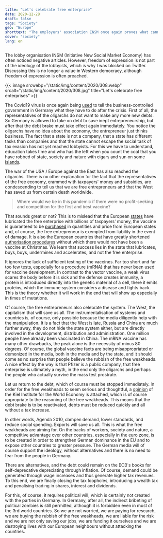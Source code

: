 ```yaml
---
title: "Let's celebrate free enterprise"
date: 2020-12-28
draft: false
tags: "Society"
geo: "Europe"
shorttext: "The employers' association INSM once again proves what cannabis can do to people. Although can such fantasies be achieved through cannabis?"
cover: "society"
lang: en
---
```


The lobby organisation INSM (Initiative New Social Market Economy) has often noticed negative articles. However, freedom of expression is not part of the ideology of the lobbyists, which is why I was blocked on Twitter. Discussing this is no longer a value in Western democracy, although freedom of expression is often preached.

{{< image srcwebp="/static/img/content/2020/308.webp" srcalt="/static/img/content/2020/308.jpg" title="Let's celebrate free enterprises" >}}

The Covid19 virus is once again being [used](https://www.insm.de/insm/themen/soziale-marktwirtschaft/impfstoff-made-in-sozialer-marktwirtschaft "Corona-Impfstoff: Made in Sozialer Marktwirtschaft") to tell the business-controlled government in Germany what they have to do after the crisis. First of all, the representatives of the oligarchs do not want to make any more new debts. So Germany is allowed to take on debt to save inept entrepreneurship, but after that the debt brake must take effect again immediately. You notice the oligarchs have no idea about the economy, the entrepreneur just thinks business. The fact that a state is not a company, that a state has different tasks than companies and that the state cannot escape the social task of tax evasion has not yet reached lobbyists. For this we have to understand, education takes time and who has the left when you count the coal that you have robbed of state, society and nature with cigars and sun on some [islands](https://www.oxfam.de/presse/pressemitteilungen/2017-11-28-diese-35-laender-gehoeren-geplante-eu-steueroasenliste "Diese 35 Länder gehören auf die geplante EU- Steueroasenliste").

The war of the USA / Europe against the East has also reached the oligarchs. There is no other explanation for the fact that the representatives of the free economy, crammed with taxpayers' money and subsidies, are condescending to tell us that we are free entrepreneurs and that the West has saved us from certain death worldwide.

> Where would we be in this pandemic if there were no profit-seeking and competition for the first and best vaccine?

That sounds great or not? This is to mislead that the European [states](https://ec.europa.eu/commission/presscorner/detail/en/ip_20_797 "€7.4 billion raised for universal access to vaccines") have lubricated the free enterprise with billions of taxpayers' money, the vaccine is guaranteed to be [purchased](https://ec.europa.eu/commission/presscorner/detail/en/ip_20_2081 "Commission approves contract with BioNTech-Pfizer alliance to ensure access to a potential vaccine") in quantities and price from European states and, of course, the free entrepreneur is exempted from liability in the event of damage. It is also the European countries that have greatly shortened [authorisation procedures](https://www.ema.europa.eu/en/human-regulatory/overview/public-health-threats/coronavirus-disease-covid-19/treatments-vaccines/covid-19-vaccines-key-facts "COVID-19 vaccines: key facts") without which there would not have been a vaccine at Christmas. We learn that success lies in the state that lubricates, buys, buys, undermines and accelerates, and not the free enterprise.

It ignores the lack of sufficient testing of the vaccines. Far too short and far too few tests, especially for a [procedure](https://www.dccv.de/betroffene-angehoerige/leben-mit-einer-ced/infektionskrankheitenimpfen/mrna-und-vektorimpfstoff/ "Was ist ein mRNA- und was ein Vektorimfpstoff und wo ist der Unterschied?") (mRNA) that has never been used for vaccine development. In contrast to the vector vaccine, a weak virus scares the body before it is sick and the defense creates immunity, a protein is introduced directly into the genetic material of a cell, there it emits proteins, which the immune system considers a disease and fights back. This is the theory whether it will work in the end that will show up especially in times of mutations.

Of course, the free entrepreneurs also celebrate the system. The West, the capitalism that will save us all. The instrumentalisation of systems and countries is, of course, only possible because the media diligently help with the manipulation. It is a fact that the West is late, Russia and China are much further away, they do not hide the state system either, but are directly involved in the development, distribution and administration. One million people have already been vaccinated in China. The mRNA vaccine has many other drawbacks, the peak alone is the necessity of minus 80 degrees. Of course, the global vaccine facts are being misappropriated or demonized in the media, both in the media and by the state, and it should come as no surprise that people believe the rubbish of the free weakheads. A nice effect by the way is that Pfizer is a public company, that free enterprise is ultimately a myth, in the end only the oligarchs and perhaps the people who actually survive the mass test prostrate.

Let us return to the debt, which of course must be stopped immediately. In order for the free weakheads to seem serious and thoughtful, a [opinion](/static/downloads/KBW_INSM_Fipo_Nov2020_final.pdf "Gutachten für die Initiative Neue Soziale Marktwirtschaft") of the Kiel Institute for the World Economy is attached, which is of course appropriate to the reasoning of the free weakheads. This means that the debt brake is to be reactivated, debts must be reduced quickly and all without a tax increase.

In other words, Agenda 2010, dampen demand, lower standards, and reduce social spending. Exports will save us all. This is what the free weakheads are aiming for. On the backs of workers, society and nature, a competitive advantage over other countries, especially in the euro zone, is to be created in order to strengthen German dominance in the EU and to expose other countries to greater pressure. The German media will of course support the ideology, without alternatives and there is no need to fear from the people in Germany.

There are alternatives, and the debt could remain on the ECB's books for self-deprecative depreciating through inflation. Of course, demand could be generated through wage increases and thus generate higher tax revenues. To this end, we are finally closing the tax loopholes, introducing a wealth tax and penalising trading in shares, interest and dividends.

For this, of course, it requires political will, which is certainly not created with the parties in Germany. In Germany, after all, the indirect bribeting of political zombies is still permitted, although it is forbidden even in most of the 3rd world countries. So we are not worried, we are paying for research, we are buying the rubbish of the free weakheads, we are liable for the risk and we are not only saving our jobs, we are funding it ourselves and we are destroying lives with our European neighbours without attacking the countries.
